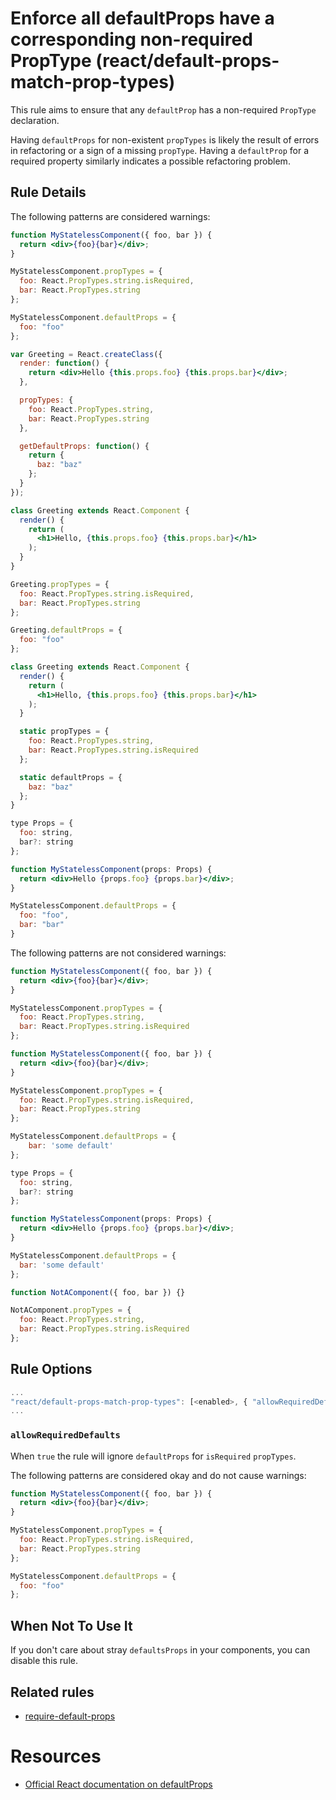 # Enforce all defaultProps have a corresponding non-required PropType (react/default-props-match-prop-types)

This rule aims to ensure that any `defaultProp` has a non-required `PropType` declaration.

Having `defaultProps` for non-existent `propTypes` is likely the result of errors in refactoring
or a sign of a missing `propType`. Having a `defaultProp` for a required property similarly
indicates a possible refactoring problem.

## Rule Details

The following patterns are considered warnings:

```jsx
function MyStatelessComponent({ foo, bar }) {
  return <div>{foo}{bar}</div>;
}

MyStatelessComponent.propTypes = {
  foo: React.PropTypes.string.isRequired,
  bar: React.PropTypes.string
};

MyStatelessComponent.defaultProps = {
  foo: "foo"
};
```

```jsx
var Greeting = React.createClass({
  render: function() {
    return <div>Hello {this.props.foo} {this.props.bar}</div>;
  },

  propTypes: {
    foo: React.PropTypes.string,
    bar: React.PropTypes.string
  },

  getDefaultProps: function() {
    return {
      baz: "baz"
    };
  }
});
```

```jsx
class Greeting extends React.Component {
  render() {
    return (
      <h1>Hello, {this.props.foo} {this.props.bar}</h1>
    );
  }
}

Greeting.propTypes = {
  foo: React.PropTypes.string.isRequired,
  bar: React.PropTypes.string
};

Greeting.defaultProps = {
  foo: "foo"
};
```

```jsx
class Greeting extends React.Component {
  render() {
    return (
      <h1>Hello, {this.props.foo} {this.props.bar}</h1>
    );
  }

  static propTypes = {
    foo: React.PropTypes.string,
    bar: React.PropTypes.string.isRequired
  };

  static defaultProps = {
    baz: "baz"
  };
}
```

```jsx
type Props = {
  foo: string,
  bar?: string
};

function MyStatelessComponent(props: Props) {
  return <div>Hello {props.foo} {props.bar}</div>;
}

MyStatelessComponent.defaultProps = {
  foo: "foo",
  bar: "bar"
}
```

The following patterns are not considered warnings:

```jsx
function MyStatelessComponent({ foo, bar }) {
  return <div>{foo}{bar}</div>;
}

MyStatelessComponent.propTypes = {
  foo: React.PropTypes.string,
  bar: React.PropTypes.string.isRequired
};
```

```jsx
function MyStatelessComponent({ foo, bar }) {
  return <div>{foo}{bar}</div>;
}

MyStatelessComponent.propTypes = {
  foo: React.PropTypes.string.isRequired,
  bar: React.PropTypes.string
};

MyStatelessComponent.defaultProps = {
    bar: 'some default'
};
```

```jsx
type Props = {
  foo: string,
  bar?: string
};

function MyStatelessComponent(props: Props) {
  return <div>Hello {props.foo} {props.bar}</div>;
}

MyStatelessComponent.defaultProps = {
  bar: 'some default'
};
```

```js
function NotAComponent({ foo, bar }) {}

NotAComponent.propTypes = {
  foo: React.PropTypes.string,
  bar: React.PropTypes.string.isRequired
};
```

## Rule Options

```js
...
"react/default-props-match-prop-types": [<enabled>, { "allowRequiredDefaults": <boolean> }]
...
```

### `allowRequiredDefaults`

When `true` the rule will ignore `defaultProps` for `isRequired` `propTypes`.

The following patterns are considered okay and do not cause warnings:

```jsx
function MyStatelessComponent({ foo, bar }) {
  return <div>{foo}{bar}</div>;
}

MyStatelessComponent.propTypes = {
  foo: React.PropTypes.string.isRequired,
  bar: React.PropTypes.string
};

MyStatelessComponent.defaultProps = {
  foo: "foo"
};
```

## When Not To Use It

If you don't care about stray `defaultsProps` in your components, you can disable this rule.

## Related rules

- [require-default-props](./require-default-props.md)

# Resources
- [Official React documentation on defaultProps](https://facebook.github.io/react/docs/typechecking-with-proptypes.html#default-prop-values)

